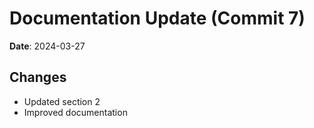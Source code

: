 # Documentation Update (Commit 7)
            
**Date**: 2024-03-27
            
## Changes
- Updated section 2
- Improved documentation
